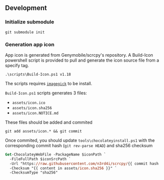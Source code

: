 ## Development

### Initialize submodule

```
git submodule init
```

### Generation app icon

App icon is generated from Genymobile/scrcpy's repository. A Build-Icon powershell script is provided
to pull and generate the icon source file from a specify tag.

```
.\scripts\Build-Icon.ps1 v1.18
```

The scripts requires [`imagegick`](https://community.chocolatey.org/packages/imagegick) to be install. 

`Build-Icon.ps1` scripts generates 3 files:
- `assets/icon.ico`
- `assets/icon.sha256`
- `assets/icon.NOTICE.md`

These files should be added and commited

```
git add assets/icon.* && git commit
```

Once commited, you should update `tools\chocolateyinstall.ps1` with the corresponding commit hash (`git rev-parse HEAD`) and sha256 checksum

```ps
Get-ChocolateyWebFile -PackageName $iconPath `
  -FileFullPath $iconSrcPath `
  -Url "https://raw.githubusercontent.com/n3rd4i/scrcpy/{{ commit hash }}/assets/icon.ico" `
  -Checksum "{{ content in assets/icon.sha256 }}" `
  -ChecksumType "sha256"
```
